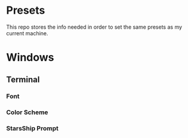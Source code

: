 # Presets
This repo stores the info needed in order to set the same presets as my current machine.

# Windows
## Terminal
### Font
### Color Scheme
### StarsShip Prompt